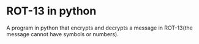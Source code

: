 # ROT-13 in python
 A program in python that encrypts and decrypts a message in ROT-13(the message cannot have symbols or numbers).